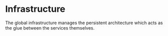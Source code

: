 # Infrastructure
The global infrastructure manages the persistent architecture which acts as the glue between the services themselves.